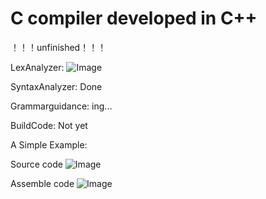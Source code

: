 # C compiler developed in C++

！！！unfinished！！！

LexAnalyzer: 		![Image](https://img.shields.io/badge/coverage-100%25-blue.svg)

SyntaxAnalyzer: 	Done

Grammarguidance: 	ing...

BuildCode:			Not yet

A Simple Example:

Source code
![Image](https://github.com/WuLynLinux/C_Complier_Project/blob/master/images/2.png)

Assemble code
![Image](https://github.com/WuLynLinux/C_Complier_Project/blob/master/images/1.png)
